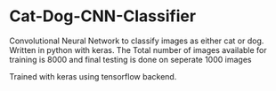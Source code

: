 # Cat-Dog-CNN-Classifier

Convolutional Neural Network to classify images as either cat or dog. Written in python with keras. The Total number of images available for training is 8000 and final testing is done on seperate 1000 images

Trained with keras using tensorflow backend.
